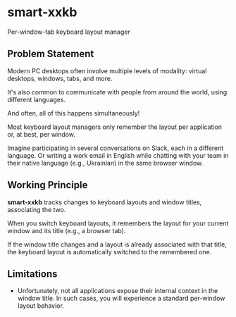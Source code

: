 # smart-xxkb
Per-window-tab keyboard layout manager

## Problem Statement
Modern PC desktops often involve multiple levels of modality: virtual desktops, windows, tabs, and more.

It's also common to communicate with people from around the world, using 
different languages.

And often, all of this happens simultaneously!

Most keyboard layout managers only remember the layout per application or, at best, per window.

Imagine participating in several conversations on Slack, each in a different 
language. Or writing a work email in English while chatting with your team in their native language (e.g., Ukrainian)
in the same browser window.

## Working Principle
**smart-xxkb** tracks changes to keyboard layouts and window titles, associating the two.

When you switch keyboard layouts, it remembers the layout for your current 
window and its title (e.g., a browser tab).

If the window title changes and a layout is already associated with that title, 
the keyboard layout is automatically switched to the remembered one.

## Limitations
- Unfortunately, not all applications expose their internal context in the window title. In such cases, you will
  experience a standard per-window layout behavior.